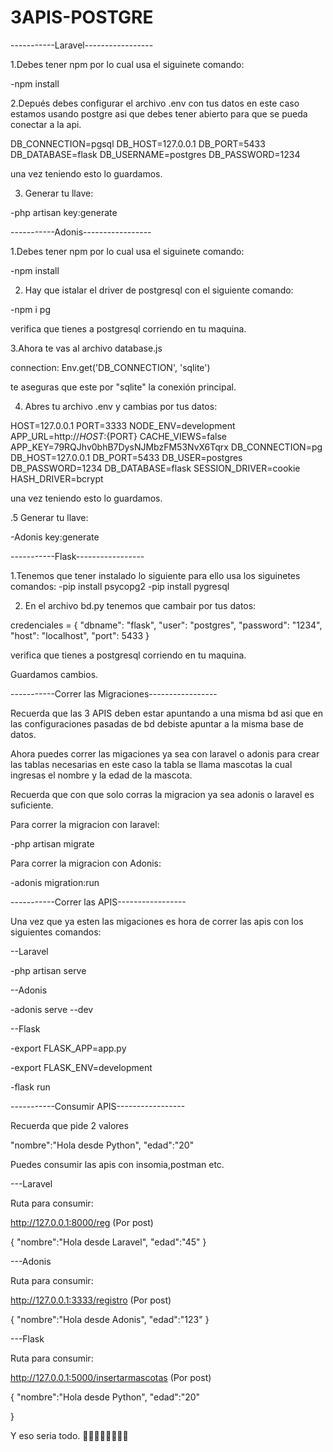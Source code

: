 # 3APIS-POSTGRE


-----------Laravel-----------------

1.Debes tener npm por lo cual usa el siguinete comando:

-npm install

2.Depués debes configurar el archivo .env con tus datos en este caso estamos usando postgre asi que debes tener abierto para que se pueda conectar a la api.

DB_CONNECTION=pgsql
DB_HOST=127.0.0.1
DB_PORT=5433
DB_DATABASE=flask
DB_USERNAME=postgres
DB_PASSWORD=1234

una vez teniendo esto lo guardamos.

3. Generar tu llave:

-php artisan key:generate


-----------Adonis-----------------

1.Debes tener npm por lo cual usa el siguinete comando:

-npm install

2. Hay que istalar el driver de postgresql con el siguiente comando:

-npm i pg

verifica que tienes a postgresql corriendo en tu maquina.

3.Ahora te vas al archivo database.js

  connection: Env.get('DB_CONNECTION', 'sqlite')
   
  te aseguras que este por "sqlite" la conexión principal.
  
 4. Abres tu archivo .env y cambias por tus datos:
 
HOST=127.0.0.1
PORT=3333
NODE_ENV=development
APP_URL=http://${HOST}:${PORT}
CACHE_VIEWS=false
APP_KEY=79RQJhv0bhB7DysNJMbzFM53NvX6Tqrx
DB_CONNECTION=pg
DB_HOST=127.0.0.1
DB_PORT=5433
DB_USER=postgres
DB_PASSWORD=1234
DB_DATABASE=flask
SESSION_DRIVER=cookie
HASH_DRIVER=bcrypt

una vez teniendo esto lo guardamos.

.5 Generar tu llave:

-Adonis key:generate




-----------Flask-----------------

1.Tenemos que tener instalado lo siguiente para ello usa los siguinetes comandos:
-pip install psycopg2
-pip install pygresql

2. En el archivo bd.py tenemos que cambair por tus datos:

credenciales = {
        "dbname": "flask",
        "user": "postgres",
        "password": "1234",
        "host": "localhost",
        "port": 5433
    }
    
verifica que tienes a postgresql corriendo en tu maquina.

Guardamos cambios.

-----------Correr las Migraciones-----------------

Recuerda que las 3 APIS deben estar apuntando a una misma bd asi que en las configuraciones pasadas de bd debiste apuntar a la misma base de datos.

Ahora puedes correr las migaciones ya sea con laravel o adonis para crear las tablas necesarias 
en este caso la tabla se llama mascotas la cual ingresas el nombre y la edad de la mascota.

Recuerda que con que solo corras la migracion ya sea adonis o laravel es suficiente.

Para correr la migracion con laravel:

-php artisan migrate 

Para correr la migracion con Adonis:

-adonis migration:run

-----------Correr las APIS-----------------

Una vez que ya esten las migaciones es hora de correr las apis con los siguientes comandos:

--Laravel

-php artisan serve

--Adonis

-adonis serve --dev


--Flask

-export FLASK_APP=app.py

-export FLASK_ENV=development

-flask run


-----------Consumir APIS-----------------

Recuerda que pide 2 valores 

"nombre":"Hola desde Python",
	"edad":"20"
  
Puedes consumir las apis con insomia,postman etc.

---Laravel

Ruta para consumir:

http://127.0.0.1:8000/reg (Por post)

{
	"nombre":"Hola desde Laravel",
	"edad":"45"
}

---Adonis

Ruta para consumir:

http://127.0.0.1:3333/registro (Por post)

{
	"nombre":"Hola desde Adonis",
	"edad":"123"
}

---Flask

Ruta para consumir:

http://127.0.0.1:5000/insertarmascotas (Por post)

{
	"nombre":"Hola desde Python",
	"edad":"20"
	
}


Y eso seria todo. 👍🏻👍🏻👍🏻👍🏻



